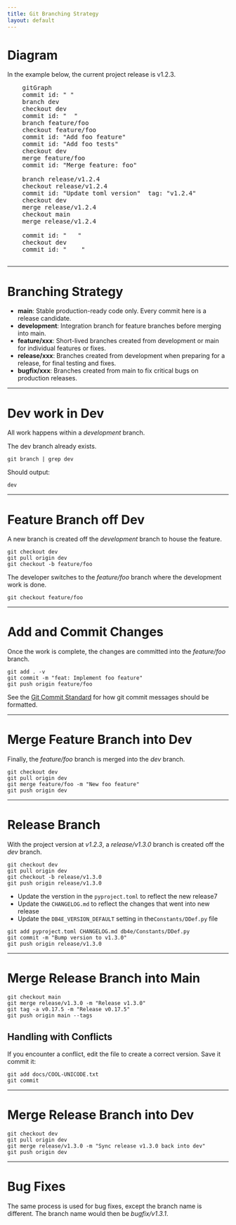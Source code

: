 ```yaml
---
title: Git Branching Strategy
layout: default
---
```


# Diagram

In the example below, the current project release is v1.2.3.

  <pre class="mermaid">
    gitGraph
    commit id: " "
    branch dev
    checkout dev
    commit id: "  "
    branch feature/foo
    checkout feature/foo
    commit id: "Add foo feature"
    commit id: "Add foo tests"
    checkout dev
    merge feature/foo
    commit id: "Merge feature: foo"

    branch release/v1.2.4
    checkout release/v1.2.4
    commit id: "Update toml version"  tag: "v1.2.4"
    checkout dev
    merge release/v1.2.4
    checkout main
    merge release/v1.2.4

    commit id: "   "
    checkout dev
    commit id: "    "
  </pre>
  <script type="module">
    import mermaid from 'https://cdn.jsdelivr.net/npm/mermaid@10/dist/mermaid.esm.min.mjs';
    mermaid.initialize({ startOnLoad: true });
  </script>

---

# Branching Strategy

* **main**: Stable production-ready code only. Every commit here is a release candidate.
* **development**: Integration branch for feature branches before merging into main.
* **feature/xxx**: Short-lived branches created from development or main for individual features or fixes.
* **release/xxx**: Branches created from development when preparing for a release, for final testing and fixes.
* **bugfix/xxx**: Branches created from main to fix critical bugs on production releases.

---

# Dev work in Dev

All work happens within a *development* branch.

The dev branch already exists.

```
git branch | grep dev
```

Should output:

```
dev
```

---

# Feature Branch off Dev

A new branch is created off the *development* branch to house the feature.

```
git checkout dev
git pull origin dev
git checkout -b feature/foo
```

The developer switches to the *feature/foo* branch where the development work is done.

```
git checkout feature/foo
```

---

# Add and Commit Changes

Once the work is complete, the changes are committed into the *feature/foo* branch.

```
git add . -v
git commit -m "feat: Implement foo feature"
git push origin feature/foo
```

See the [Git Commit Standard](/pages/Git-Commit-Standard.html) for how git commit messages should be formatted.

---

# Merge Feature Branch into Dev

Finally, the *feature/foo* branch is merged into the *dev* branch.

```
git checkout dev
git pull origin dev
git merge feature/foo -m "New foo feature"
git push origin dev
```

---

# Release Branch

With the project version at *v1.2.3*, a *release/v1.3.0* branch is created off the *dev* branch.

```
git checkout dev
git pull origin dev
git checkout -b release/v1.3.0
git push origin release/v1.3.0
```

* Update the verstion in the `pyproject.toml` to reflect the new release7
* Update the `CHANGELOG.md` to reflect the changes that went into new release
* Update the `DB4E_VERSION_DEFAULT` setting in the`Constants/DDef.py` file

```
git add pyproject.toml CHANGELOG.md db4e/Constants/DDef.py
git commit -m "Bump version to v1.3.0"
git push origin release/v1.3.0
```

---

# Merge Release Branch into Main

```
git checkout main
git merge release/v1.3.0 -m "Release v1.3.0"
git tag -a v0.17.5 -m "Release v0.17.5"
git push origin main --tags
```

## Handling with Conflicts

If you encounter a conflict, edit the file to create a correct version. Save it commit it:

```
git add docs/COOL-UNICODE.txt
git commit
```

---

# Merge Release Branch into Dev

```
git checkout dev
git pull origin dev
git merge release/v1.3.0 -m "Sync release v1.3.0 back into dev"
git push origin dev
```

---

# Bug Fixes

The same process is used for bug fixes, except the branch name is different. The branch name would then be *bugfix/v1.3.1*.

